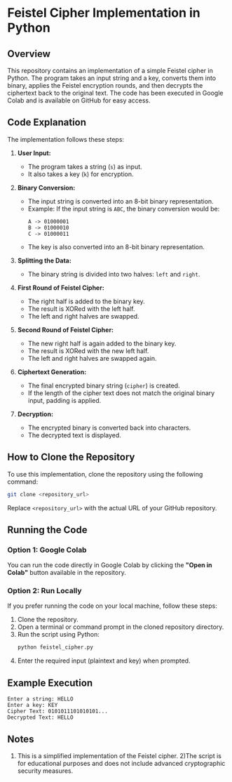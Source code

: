 # Feistel Cipher Implementation in Python

## Overview
This repository contains an implementation of a simple Feistel cipher in Python. The program takes an input string and a key, converts them into binary, applies the Feistel encryption rounds, and then decrypts the ciphertext back to the original text. The code has been executed in Google Colab and is available on GitHub for easy access.

## Code Explanation
The implementation follows these steps:

1. **User Input:**
   - The program takes a string (`s`) as input.
   - It also takes a key (`k`) for encryption.

2. **Binary Conversion:**
   - The input string is converted into an 8-bit binary representation.
   - Example: If the input string is `ABC`, the binary conversion would be:
     ```
     A -> 01000001
     B -> 01000010
     C -> 01000011
     ```
   - The key is also converted into an 8-bit binary representation.

3. **Splitting the Data:**
   - The binary string is divided into two halves: `left` and `right`.

4. **First Round of Feistel Cipher:**
   - The right half is added to the binary key.
   - The result is XORed with the left half.
   - The left and right halves are swapped.

5. **Second Round of Feistel Cipher:**
   - The new right half is again added to the binary key.
   - The result is XORed with the new left half.
   - The left and right halves are swapped again.

6. **Ciphertext Generation:**
   - The final encrypted binary string (`cipher`) is created.
   - If the length of the cipher text does not match the original binary input, padding is applied.

7. **Decryption:**
   - The encrypted binary is converted back into characters.
   - The decrypted text is displayed.

## How to Clone the Repository
To use this implementation, clone the repository using the following command:
```sh
git clone <repository_url>
```
Replace `<repository_url>` with the actual URL of your GitHub repository.

## Running the Code
### Option 1: Google Colab
You can run the code directly in Google Colab by clicking the **"Open in Colab"** button available in the repository.

### Option 2: Run Locally
If you prefer running the code on your local machine, follow these steps:
1. Clone the repository.
2. Open a terminal or command prompt in the cloned repository directory.
3. Run the script using Python:
   ```sh
   python feistel_cipher.py
   ```
4. Enter the required input (plaintext and key) when prompted.

## Example Execution
```
Enter a string: HELLO
Enter a key: KEY
Cipher Text: 0101011101010101...
Decrypted Text: HELLO
```

## Notes
1) This is a simplified implementation of the Feistel cipher.
2)The script is for educational purposes and does not include advanced cryptographic security measures.



